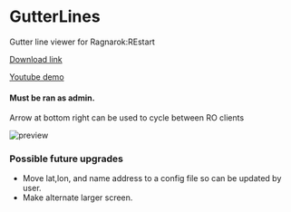 # GutterLines
Gutter line viewer for Ragnarok:REstart

[Download link](https://github.com/miatribe/GutterLines/releases/download/1.3.3/GutterLines.zip)

[Youtube demo](https://youtu.be/hggU2WS2KyU)

#### Must be ran as admin.

Arrow at bottom right can be used to cycle between RO clients

![preview](https://raw.githubusercontent.com/miatribe/gutterlines/master/GutterLinesPrev.png)

### Possible future upgrades
* Move lat,lon, and name address to a config file so can be updated by user.
* Make alternate larger screen.

